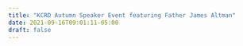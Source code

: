 ```yaml
---
title: "KCRD Autumn Speaker Event featuring Father James Altman"
date: 2021-09-16T09:01:11-05:00
draft: false
---
```


<!--more-->